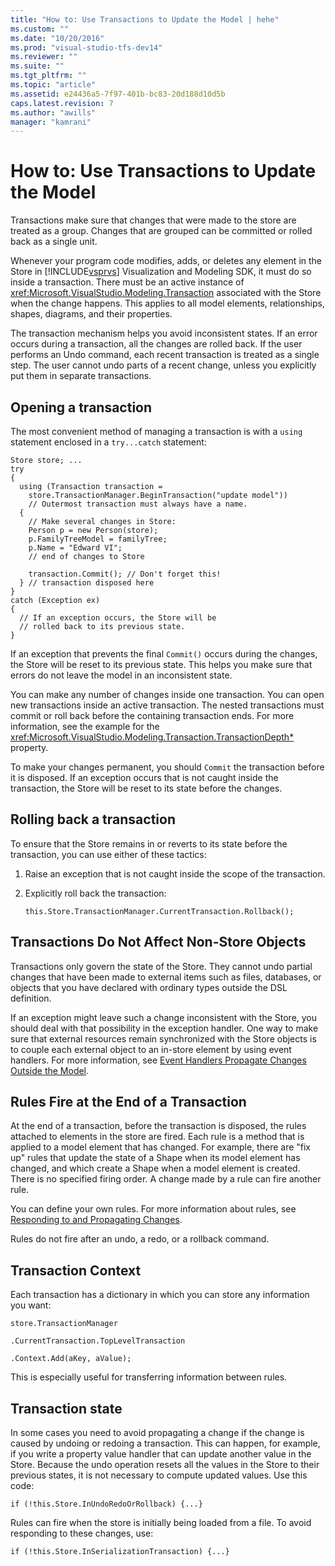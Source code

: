 ```yaml
---
title: "How to: Use Transactions to Update the Model | hehe"
ms.custom: ""
ms.date: "10/20/2016"
ms.prod: "visual-studio-tfs-dev14"
ms.reviewer: ""
ms.suite: ""
ms.tgt_pltfrm: ""
ms.topic: "article"
ms.assetid: e24436a5-7f97-401b-bc83-20d188d10d5b
caps.latest.revision: 7
ms.author: "awills"
manager: "kamrani"
---
```

# How to: Use Transactions to Update the Model
Transactions make sure that changes that were made to the store are treated as a group. Changes that are grouped can be committed or rolled back as a single unit.  
  
 Whenever your program code modifies, adds, or deletes any element in the Store in [!INCLUDE[vsprvs](../code-quality/includes/vsprvs_md.md)] Visualization and Modeling SDK, it must do so inside a transaction. There must be an active instance of <xref:Microsoft.VisualStudio.Modeling.Transaction> associated with the Store when the change happens. This applies to all model elements, relationships, shapes, diagrams, and their properties.  
  
 The transaction mechanism helps you avoid inconsistent states. If an error occurs during a transaction, all the changes are rolled back. If the user performs an Undo command, each recent transaction is treated as a single step. The user cannot undo parts of a recent change, unless you explicitly put them in separate transactions.  
  
## Opening a transaction  
 The most convenient method of managing a transaction is with a `using` statement enclosed in a `try...catch` statement:  
  
```  
Store store; ...  
try  
{  
  using (Transaction transaction =  
    store.TransactionManager.BeginTransaction("update model"))  
    // Outermost transaction must always have a name.  
  {  
    // Make several changes in Store:  
    Person p = new Person(store);  
    p.FamilyTreeModel = familyTree;  
    p.Name = "Edward VI";  
    // end of changes to Store  
  
    transaction.Commit(); // Don't forget this!  
  } // transaction disposed here  
}  
catch (Exception ex)  
{  
  // If an exception occurs, the Store will be   
  // rolled back to its previous state.  
}  
```  
  
 If an exception that prevents the final `Commit()` occurs during the changes, the Store will be reset to its previous state. This helps you make sure that errors do not leave the model in an inconsistent state.  
  
 You can make any number of changes inside one transaction. You can open new transactions inside an active transaction. The nested transactions must commit or roll back before the containing transaction ends. For more information, see the example for the <xref:Microsoft.VisualStudio.Modeling.Transaction.TransactionDepth*> property.  
  
 To make your changes permanent, you should `Commit` the transaction before it is disposed. If an exception occurs that is not caught inside the transaction, the Store will be reset to its state before the changes.  
  
## Rolling back a transaction  
 To ensure that the Store remains in or reverts to its state before the transaction, you can use either of these tactics:  
  
1.  Raise an exception that is not caught inside the scope of the transaction.  
  
2.  Explicitly roll back the transaction:  
  
    ```  
    this.Store.TransactionManager.CurrentTransaction.Rollback();  
    ```  
  
## Transactions Do Not Affect Non-Store Objects  
 Transactions only govern the state of the Store. They cannot undo partial changes that have been made to external items such as files, databases, or objects that you have declared with ordinary types outside the DSL definition.  
  
 If an exception might leave such a change inconsistent with the Store, you should deal with that possibility in the exception handler. One way to make sure that external resources remain synchronized with the Store objects is to couple each external object to an in-store element by using event handlers. For more information, see [Event Handlers Propagate Changes Outside the Model](../modeling/event-handlers-propagate-changes-outside-the-model.md).  
  
## Rules Fire at the End of a Transaction  
 At the end of a transaction, before the transaction is disposed, the rules attached to elements in the store are fired. Each rule is a method that is applied to a model element that has changed. For example, there are "fix up" rules that update the state of a Shape when its model element has changed, and which create a Shape when a model element is created. There is no specified firing order. A change made by a rule can fire another rule.  
  
 You can define your own rules. For more information about rules, see [Responding to and Propagating Changes](../modeling/responding-to-and-propagating-changes.md).  
  
 Rules do not fire after an undo, a redo, or a rollback command.  
  
## Transaction Context  
 Each transaction has a dictionary in which you can store any information you want:  
  
 `store.TransactionManager`  
  
 `.CurrentTransaction.TopLevelTransaction`  
  
 `.Context.Add(aKey, aValue);`  
  
 This is especially useful for transferring information between rules.  
  
## Transaction state  
 In some cases you need to avoid propagating a change if the change is caused by undoing or redoing a transaction. This can happen, for example, if you write a property value handler that can update another value in the Store. Because the undo operation resets all the values in the Store to their previous states, it is not necessary to compute updated values. Use this code:  
  
```  
if (!this.Store.InUndoRedoOrRollback) {...}  
```  
  
 Rules can fire when the store is initially being loaded from a file. To avoid responding to these changes, use:  
  
```  
if (!this.Store.InSerializationTransaction) {...}  
  
```